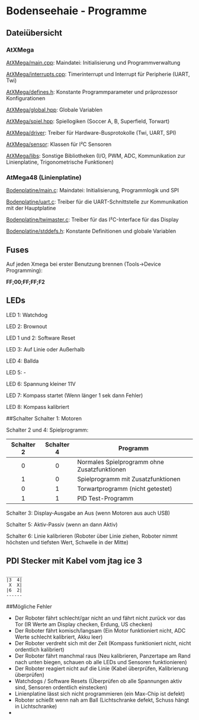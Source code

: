 # Bodenseehaie - Programme

## Dateiübersicht

### AtXMega

[AtXMega/main.cpp](AtXMega/main.cpp): Maindatei: Initialisierung und Programmverwaltung


[AtXMega/interrupts.cpp](AtXMega/interrupts.cpp): Timerinterrupt und Interrupt für Peripherie (UART, Twi)

[AtXMega/defines.h](AtXMega/defines.h): Konstante Programmparameter und präprozessor Konfigurationen


[AtXMega/global.hpp](AtXMega/global.hpp): Globale Variablen


[AtXMega/spiel.hpp](AtXMega/spiel.hpp): Spiellogiken (Soccer A, B, Superfield, Torwart)


[AtXMega/driver](AtXMega/driver): Treiber für Hardware-Busprotokolle (Twi, UART, SPI)


[AtXMega/sensor](AtXMega/sensor): Klassen für I²C Sensoren


[AtXMega/libs](AtXMega/libs): Sonstige Bibliotheken (I/O, PWM, ADC, Kommunikation zur Linienplatine, Trigonometrische Funktionen)


### AtMega48 (Linienplatine)

[Bodenplatine/main.c](Bodenplatine/main.c): Maindatei: Initialisierung, Programmlogik und SPI


[Bodenplatine/uart.c](Bodenplatine/uart.c): Treiber für die UART-Schnittstelle zur Kommunikation mit der Hauptplatine


[Bodenplatine/twimaster.c](Bodenplatine/twimaster.c): Treiber für das I²C-Interface für das Display


[Bodenplatine/stddefs.h](Bodenplatine/stddefs.h): Konstante Definitionen und globale Variablen


## Fuses
Auf jeden Xmega bei erster Benutzung brennen (Tools->Device Programming):

**FF;00;FF;FF;F2**
## LEDs
LED 1: Watchdog
	
LED 2: Brownout
	
LED 1 und 2: Software Reset
	
LED 3: Auf Linie oder Außerhalb
	
LED 4: Ballda
	
LED 5: -
	
LED 6: Spannung kleiner 11V
	
LED 7: Kompass startet (Wenn länger 1 sek dann Fehler)
	
LED 8: Kompass kalibriert

##Schalter
Schalter 1: Motoren

Schalter 2 und 4: Spielprogramm:

| Schalter 2 | Schalter 4  | Programm                                    |
|:----------:|:-----------:|---------------------------------------------|
| 0          | 0           | Normales Spielprogramm ohne Zusatzfunktionen|
| 1          | 0           | Spielprogramm mit Zusatzfunktionen          |
| 0          | 1           | Torwartprogramm (nicht getestet)            |
| 1          | 1           | PID Test-Programm                           |

Schalter 3: Display-Ausgabe an Aus (wenn Motoren aus auch USB)

Schalter 5: Aktiv-Passiv (wenn an dann Aktiv)

Schalter 6: Linie kalibrieren (Roboter über Linie ziehen, Roboter nimmt höchsten und tiefsten Wert, Schwelle in der Mitte)

## PDI Stecker mit Kabel vom jtag ice 3
	______
	|3	4| 
	 X	X|
	|6	2|
	------

##Mögliche Fehler
- Der Roboter fährt schlecht/gar nicht an und fährt nicht zurück vor das Tor (IR Werte am Display checken, Erdung, US checken)
- Der Roboter fährt komisch/langsam (Ein Motor funktioniert nicht, ADC Werte schlecht kalibriert, Akku leer)
- Der Roboter verdreht sich mit der Zeit (Kompass funktioniert nicht, nicht ordentlich kalibriert)
- Der Roboter fährt manchmal raus (Neu kalibrieren, Panzertape am Rand nach unten biegen, schauen ob alle LEDs und Sensoren funktionieren)
- Der Roboter reagiert nicht auf die Linie (Kabel überprüfen, Kalibrierung überprüfen)
- Watchdogs / Software Resets (Überprüfen ob alle Spannungen aktiv sind, Sensoren ordentlich einstecken)
- Linienplatine lässt sich nicht programmieren (ein Max-Chip ist defekt)
- Roboter schießt wenn nah am Ball (Lichtschranke defekt, Schuss hängt in Lichtschranke)
- 